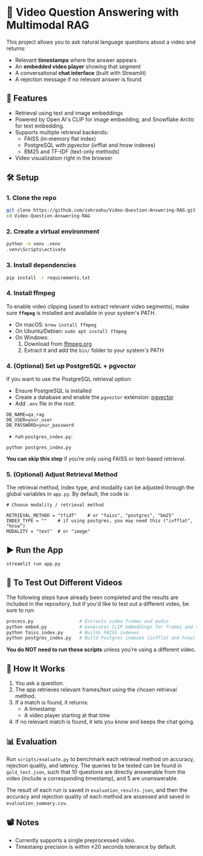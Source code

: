 # 🎥 Video Question Answering with Multimodal RAG

This project allows you to ask natural language questions about a video and returns:
- Relevant **timestamps** where the answer appears
- An **embedded video player** showing that segment
- A conversational **chat interface** (built with Streamlit)
- A rejection message if no relevant answer is found



## 🚀 Features

- Retrieval using text and image embeddings
- Powered by Open AI's CLIP for image embedding, and Snowflake Arctic for text embedding.
- Supports multiple retrieval backends:
  - FAISS (in-memory flat index)
  - PostgreSQL with pgvector (ivfflat and hnsw indexes)
  - BM25 and TF-IDF (text-only methods)
- Video visualization right in the browser



## 🛠️ Setup

### 1. Clone the repo

```bash
git clone https://github.com/zahraahu/Video-Question-Answering-RAG.git
cd Video-Question-Answering-RAG
```

### 2. Create a virtual environment

```bash
python -m venv .venv
.venv\Scripts\activate
```

### 3. Install dependencies

```bash
pip install -r requirements.txt
```

### 4. Install ffmpeg

To enable video clipping (used to extract relevant video segments), make sure **`ffmpeg`** is installed and available in your system's PATH.

- On macOS: `brew install ffmpeg`
- On Ubuntu/Debian: `sudo apt install ffmpeg`
- On Windows:
  1. Download from [ffmpeg.org](https://ffmpeg.org/download.html)
  2. Extract it and add the `bin/` folder to your system's PATH
     
### 4. (Optional) Set up PostgreSQL + pgvector

If you want to use the PostgreSQL retrieval option:

- Ensure PostgreSQL is installed
- Create a database and enable the `pgvector` extension: [pgvector](https://github.com/pgvector/pgvector)
- Add `.env` file in the root:

```
DB_NAME=qa_rag
DB_USER=your_user
DB_PASSWORD=your_password
```
- run  `postgres_index.py`:

```
python postgres_index.py
```

**You can skip this step** if you’re only using FAISS or text-based retrieval.

### 5. (Optional) Adjust Retrieval Method

The retrieval method, index type, and modality can be adjusted through the global variables in `app.py`.
By default, the code is:

```
# Choose modality / retrieval method

RETRIEVAL_METHOD = "tfidf"    # or "faiss", "postgres", "bm25"
INDEX_TYPE = ""    # if using postgres, you may need this ("ivfflat", "hnsw")
MODALITY = "text"  # or "image"
```



## ▶️ Run the App

```bash
streamlit run app.py
```



## 🧠 To Test Out Different Videos

The following steps have already been completed and the results are included in the repository, but if you'd like to test out a different video, be sure to run:

```bash
process.py                 # Extracts video frames and audio
python embed.py            # Generates CLIP embeddings for frames and text
python faiss_index.py      # Builds FAISS indexes
python postgres_index.py   # Build Postgres indexes (ivfflat and hnsw)
```

**You do NOT need to run these scripts** unless you're using a different video.



## 💬 How It Works

1. You ask a question.
2. The app retrieves relevant frames/text using the chosen retrieval method.
3. If a match is found, it returns:
   - A timestamp
   - A video player starting at that time
4. If no relevant match is found, it lets you know and keeps the chat going.



## 📊 Evaluation

Run `scripts/evaluate.py` to benchmark each retrieval method on accuracy, rejection quality, and latency.
The queries to be tested can be found in `gold_test.json`, such that 10 questions are directly answerable from the video (include a corresponding timestamp), and 5 are unanswerable.

The result of each run is saved in `evaluation_results.json`, and then the accuracy and rejection quality of each method are assessed and saved in `evaluation_summary.csv`.



## 📽️ Notes

- Currently supports a single preprocessed video.
- Timestamp precision is within ±20 seconds tolerance by default.
